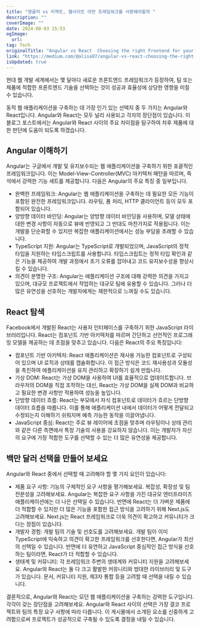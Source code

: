 ```yaml
---
title: "앵귤러 vs 리액트, 웹사이트 어떤 프레임워크를 사용해야할까 "
description: ""
coverImage: ""
date: 2024-08-03 15:53
ogImage:
  url:
tag: Tech
originalTitle: "Angular vs React  Choosing the right Frontend for your next product"
link: "https://medium.com/@alisa97/angular-vs-react-choosing-the-right-frontend-for-your-next-product-503fcb5cfeb9"
isUpdated: true
---
```


현대 웹 개발 세계에서는 몇 달마다 새로운 프론트엔드 프레임워크가 등장하여, 팀 또는 제품에 적합한 프론트엔드 기술을 선택하는 것이 성공과 효율성에 상당한 영향을 미칠 수 있습니다.

동적 웹 애플리케이션을 구축하는 데 가장 인기 있는 선택지 중 두 가지는 Angular와 React입니다. Angular와 React는 모두 널리 사용되고 각자의 장단점이 있습니다. 이 블로그 포스트에서는 Angular와 React 사이의 주요 차이점을 탐구하여 차후 제품에 대한 판단에 도움이 되도록 하겠습니다.

## Angular 이해하기

Angular는 구글에서 개발 및 유지보수되는 웹 애플리케이션을 구축하기 위한 포괄적인 프레임워크입니다. 이는 Model-View-Controller(MVC) 아키텍처 패턴을 따르며, 즉석에서 강력한 기능 세트를 제공합니다. 다음은 Angular의 주요 특징 중 일부입니다.

<!-- seedividend - 사각형 -->

<ins class="adsbygoogle"
     style="display:block"
     data-ad-client="ca-pub-4877378276818686"
     data-ad-slot="1898504329"
     data-ad-format="auto"
     data-full-width-responsive="true"></ins>

<script>
     (adsbygoogle = window.adsbygoogle || []).push({});
</script>

- 완벽한 프레임워크: Angular는 웹 애플리케이션을 구축하는 데 필요한 모든 기능이 포함된 완전한 프레임워크입니다. 라우팅, 폼 처리, HTTP 클라이언트 등이 모두 포함되어 있습니다.
- 양방향 데이터 바인딩: Angular는 양방향 데이터 바인딩을 사용하며, 모델 상태에 대한 변경 사항이 자동으로 뷰에 반영되고 그 반대도 마찬가지로 적용됩니다. 이는 개발을 단순화할 수 있지만 복잡한 애플리케이션에서는 성능 부담을 초래할 수 있습니다.
- TypeScript 지원: Angular는 TypeScript로 개발되었으며, JavaScript의 정적 타입을 지원하는 타입스크립트를 사용합니다. 타입스크립트는 정적 타입 확인과 같은 기능을 제공하여 개발 과정에서 초기 오류를 잡아내고 코드 유지보수성을 향상시킬 수 있습니다.
- 의견이 분명한 구조: Angular는 애플리케이션 구조에 대해 강력한 의견을 가지고 있으며, 대규모 프로젝트에서 작업하는 대규모 팀에 유용할 수 있습니다. 그러나 더 많은 유연성을 선호하는 개발자에게는 제한적으로 느껴질 수도 있습니다.

## React 탐색

Facebook에서 개발된 React는 사용자 인터페이스를 구축하기 위한 JavaScript 라이브러리입니다. React는 컴포넌트 기반 아키텍처를 따르며 간단하고 선언적인 프로그래밍 모델을 제공하는 데 초점을 맞추고 있습니다. 다음은 React의 주요 특징입니다:

- 컴포넌트 기반 아키텍처: React 애플리케이션은 재사용 가능한 컴포넌트로 구성되어 있으며 UI 로직과 상태를 캡슐화합니다. 이 접근 방식은 코드 재사용성과 모듈성을 촉진하여 애플리케이션을 유지 관리하고 확장하기 쉽게 만듭니다.
- 가상 DOM: React는 가상 DOM을 사용하여 UI를 효율적으로 업데이트합니다. 브라우저의 DOM을 직접 조작하는 대신, React는 가상 DOM을 실제 DOM과 비교하고 필요한 변경 사항만 적용하여 성능을 높입니다.
- 단방향 데이터 흐름: React는 부모에서 자식 컴포넌트로 데이터가 흐르는 단방향 데이터 흐름을 따릅니다. 이를 통해 애플리케이션 내에서 데이터가 어떻게 전달되고 수정되는지 이해하기 쉬워지며 예측 가능한 동작을 이끌어냅니다.
- JavaScript 중심: React는 주로 뷰 레이어에 초점을 맞추며 라우팅이나 상태 관리와 같은 다른 측면에서 특정 기술의 사용을 강요하지 않습니다. 이는 개발자가 자신의 요구에 가장 적합한 도구를 선택할 수 있는 더 많은 유연성을 제공합니다.

<!-- seedividend - 사각형 -->

<ins class="adsbygoogle"
     style="display:block"
     data-ad-client="ca-pub-4877378276818686"
     data-ad-slot="1898504329"
     data-ad-format="auto"
     data-full-width-responsive="true"></ins>

<script>
     (adsbygoogle = window.adsbygoogle || []).push({});
</script>

## 백만 달러 선택을 만들어 보세요

Angular와 React 중에서 선택할 때 고려해야 할 몇 가지 요인이 있습니다:

- 제품 요구 사항: 기능의 구체적인 요구 사항을 평가해보세요. 복잡성, 확장성 및 팀 전문성을 고려해보세요. Angular는 복잡한 요구 사항을 가진 대규모 엔터프라이즈 애플리케이션에는 더 나은 선택일 수 있습니다. 반면에 React는 더 가벼운 제품에 더 적합할 수 있지만 더 많은 기능을 포함한 접근 방식을 고려하기 위해 Next.js도 고려해보세요. Next.js는 React 프레임워크로 더욱 의견이 확고하고 커뮤니티가 크다는 장점이 있습니다.
- 개발자 경험: 개발 팀의 기술 및 선호도를 고려해보세요. 개발 팀이 이미 TypeScript에 익숙하고 의견이 확고한 프레임워크를 선호한다면, Angular가 최선의 선택일 수 있습니다. 반면에 더 유연하고 JavaScript 중심적인 접근 방식을 선호하는 팀이라면, React가 더 적합할 수 있습니다.
- 생태계 및 커뮤니티: 각 프레임워크 주변의 생태계와 커뮤니티 지원을 고려해보세요. Angular와 React는 둘 다 크고 활발한 커뮤니티와 방대한 라이브러리 및 도구가 있습니다. 문서, 커뮤니티 지원, 제3자 통합 등을 고려할 때 선택을 내릴 수 있습니다.

결론적으로, Angular와 React는 모던 웹 애플리케이션을 구축하는 강력한 도구입니다. 각각이 갖는 장단점을 고려해보세요. Angular와 React 사이의 선택은 가장 결코 프로젝트와 팀의 특정 요구 사항에 따라 다릅니다. 이 게시물에서 소개된 요소를 신중하게 고려함으로써 프로젝트가 성공적으로 구축될 수 있도록 결정을 내릴 수 있습니다.
